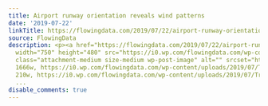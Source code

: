 ```yaml
---
title: Airport runway orientation reveals wind patterns
date: '2019-07-22'
linkTitle: https://flowingdata.com/2019/07/22/airport-runway-orientation-reveals-wind-patterns/
source: FlowingData
description: <p><a href="https://flowingdata.com/2019/07/22/airport-runway-orientation-reveals-wind-patterns/"><img
  width="750" height="480" src="https://i0.wp.com/flowingdata.com/wp-content/uploads/2019/07/Trails-of-Wind.png?fit=750%2C480&amp;ssl=1"
  class="attachment-medium size-medium wp-post-image" alt="" srcset="https://i0.wp.com/flowingdata.com/wp-content/uploads/2019/07/Trails-of-Wind.png?w=1666&amp;ssl=1
  1666w, https://i0.wp.com/flowingdata.com/wp-content/uploads/2019/07/Trails-of-Wind.png?resize=210%2C134&amp;ssl=1
  210w, https://i0.wp.com/flowingdata.com/wp-content/uploads/2019/07/Trails-of-Wind.pn
  ...
disable_comments: true
---
```

<p><a href="https://flowingdata.com/2019/07/22/airport-runway-orientation-reveals-wind-patterns/"><img width="750" height="480" src="https://i0.wp.com/flowingdata.com/wp-content/uploads/2019/07/Trails-of-Wind.png?fit=750%2C480&amp;ssl=1" class="attachment-medium size-medium wp-post-image" alt="" srcset="https://i0.wp.com/flowingdata.com/wp-content/uploads/2019/07/Trails-of-Wind.png?w=1666&amp;ssl=1 1666w, https://i0.wp.com/flowingdata.com/wp-content/uploads/2019/07/Trails-of-Wind.png?resize=210%2C134&amp;ssl=1 210w, https://i0.wp.com/flowingdata.com/wp-content/uploads/2019/07/Trails-of-Wind.pn ...